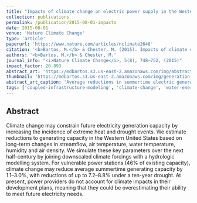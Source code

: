 ```yaml
---
title: "Impacts of climate change on electric power supply in the Western United States"
collection: publications
permalink: /publication/2015-08-01-impacts
date: 2015-08-01
venue: 'Nature Climate Change'
type: 'article'
paperurl: 'https://www.nature.com/articles/nclimate2648'
citation: '<b>Bartos, M.</b> & Chester, M. (2015). Impacts of climate change on electric power supply in the western United States. <i>Nature Climate Change</i>, 5(8), 748–752. doi:10.1038/nclimate2648'
authors: '<b>Bartos, M.</b> & Chester, M.'
journal_info: "<i>Nature Climate Change</i>, 5(8), 748–752, (2015)"
impact_factor: 20.893
abstract_art: 'https://mdbartos.s3.us-east-2.amazonaws.com/img/abstract_art_2b.png'
thumbnail: 'https://mdbartos.s3.us-east-2.amazonaws.com/img/generation_map_thumb.png'
abstract_art_caption: 'Average reductions in summertime electric generating capacity by mid-century (2040–2060) for vulnerable facilities in the WECC region.'
tags: ['coupled-infrastructure-modeling', 'climate-change', 'water-energy-nexus']
---
```


## Abstract

Climate change may constrain future electricity generation capacity by increasing the incidence of extreme heat and drought events. We estimate reductions to generating capacity in the Western United States based on long-term changes in streamflow, air temperature, water temperature, humidity and air density. We simulate these key parameters over the next half-century by joining downscaled climate forcings with a hydrologic modelling system. For vulnerable power stations (46% of existing capacity), climate change may reduce average summertime generating capacity by 1.1–3.0%, with reductions of up to 7.2–8.8% under a ten-year drought. At present, power providers do not account for climate impacts in their development plans, meaning that they could be overestimating their ability to meet future electricity needs.
